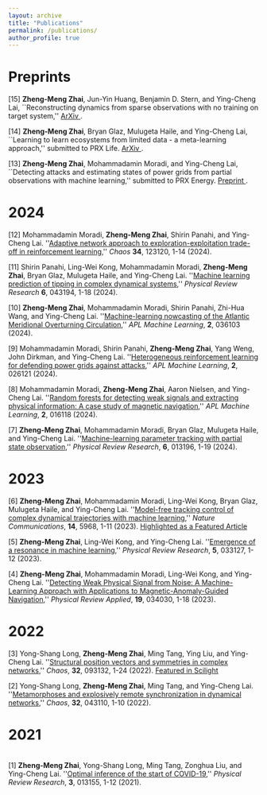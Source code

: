 ```yaml
---
layout: archive
title: "Publications"
permalink: /publications/
author_profile: true
---
```


# Preprints
[15] <b>Zheng-Meng Zhai</b>, Jun-Yin Huang, Benjamin D. Stern, and Ying-Cheng Lai, ``Reconstructing dynamics from sparse observations with no training on target system,'' <a href="https://arxiv.org/abs/2410.21222">ArXiv </a>.

[14] <b>Zheng-Meng Zhai</b>, Bryan Glaz, Mulugeta Haile, and Ying-Cheng Lai, ``Learning to learn ecosystems from limited data - a meta-learning approach,'' submitted to PRX Life. <a href="https://arxiv.org/abs/2410.07368">ArXiv </a>.

[13] <b>Zheng-Meng Zhai</b>, Mohammadamin Moradi, and Ying-Cheng Lai, ``Detecting attacks and estimating states of power grids from partial observations with machine learning,'' submitted to PRX Energy. <a href="https://chaos1.la.asu.edu/~ylai1/papers/Preprint_2024_ZML.pdf">Preprint </a>.

# 2024
[12] Mohammadamin Moradi, <b>Zheng-Meng Zhai</b>, Shirin Panahi, and Ying-Cheng Lai. ''<a href="https://doi.org/10.1063/5.0221833">Adaptive network approach to exploration-exploitation trade-off in reinforcement learning</a>,'' <i>Chaos</i> <b>34</b>, 123120, 1-14 (2024).

[11] Shirin Panahi, Ling-Wei Kong, Mohammadamin Moradi, <b>Zheng-Meng Zhai</b>, Bryan Glaz, Mulugeta Haile, and Ying-Cheng Lai. ''<a href="https://doi.org/10.1103/PhysRevResearch.6.043194">Machine learning prediction of tipping in complex dynamical systems</a>,'' <i>Physical Review Research</i> <b>6</b>, 043194, 1-18 (2024).

[10] <b>Zheng-Meng Zhai</b>, Mohammadamin Moradi, Shirin Panahi, Zhi-Hua Wang, and Ying-Cheng Lai. ''<a href="https://doi.org/10.1063/5.0207539">Machine-learning nowcasting of the Atlantic Meridional Overturning Circulation</a>,'' <i> APL Machine Learning</i>, <b>2</b>, 036103 (2024).

[9] Mohammadamin Moradi, Shirin Panahi, <b>Zheng-Meng Zhai</b>, Yang Weng, John Dirkman, and Ying-Cheng Lai. ''<a href="https://doi.org/10.1063/5.0216874">Heterogeneous reinforcement learning for defending power grids against attacks</a>,'' <i> APL Machine Learning</i>, <b>2</b>, 026121 (2024).

[8] Mohammadamin Moradi, <b>Zheng-Meng Zhai</b>, Aaron Nielsen, and Ying-Cheng Lai. ''<a href="https://doi.org/10.1063/5.0189564">Random forests for detecting weak signals and extracting physical information: A case study of magnetic navigation</a>,'' <i> APL Machine Learning</i>, <b>2</b>, 016118 (2024).

[7] <b> Zheng-Meng Zhai</b>, Mohammadamin Moradi, Bryan Glaz, Mulugeta Haile, and Ying-Cheng Lai. ''<a href="https://doi.org/10.1103/PhysRevResearch.6.013196">Machine-learning parameter tracking with partial state observation</a>,'' <i> Physical Review Research</i>, <b>6</b>, 013196, 1-19 (2024). 

# 2023
[6] <b> Zheng-Meng Zhai</b>, Mohammadamin Moradi, Ling-Wei Kong, Bryan Glaz, Mulugeta Haile, and Ying-Cheng Lai. ''<a href="https://www.nature.com/articles/s41467-023-41379-3">Model-free tracking control of complex dynamical trajectories with machine learning</a>,'' <i> Nature Communications</i>, <b>14</b>, 5968, 1-11 (2023). <a href="https://www.nature.com/collections/hjhbgijcei">Highlighted as a Featured Article</a>

[5] <b> Zheng-Meng Zhai</b>, Ling-Wei Kong, and Ying-Cheng Lai. ''<a href="https://doi.org/10.1103/PhysRevResearch.5.033127">Emergence of a resonance in machine learning</a>,'' <i> Physical Review Research</i>, <b>5</b>, 033127, 1-12 (2023). 

[4] <b> Zheng-Meng Zhai</b>, Mohammadamin Moradi, Ling-Wei Kong, and Ying-Cheng Lai. ''<a href="https://doi.org/10.1103/PhysRevApplied.19.034030">Detecting Weak Physical Signal from Noise: A Machine-Learning Approach with Applications to Magnetic-Anomaly-Guided Navigation</a>,'' <i> Physical Review Applied</i>, <b>19</b>, 034030, 1-18 (2023).

# 2022
[3] Yong-Shang Long, <b> Zheng-Meng Zhai</b>, Ming Tang, Ying Liu, and Ying-Cheng Lai. ''<a href="https://doi.org/10.1063/5.0107583">Structural position vectors and symmetries in complex networks</a>,'' <i> Chaos</i>, <b>32</b>, 093132, 1-24 (2022). <a href="https://pubs.aip.org/aip/sci/article/2022/39/391111/2849234/Mapping-network-symmetries-with-structural">Featured in Scilight</a>

[2] Yong-Shang Long, <b> Zheng-Meng Zhai</b>, Ming Tang, and Ying-Cheng Lai. ''<a href="https://doi.org/10.1063/5.0088989">Metamorphoses and explosively remote synchronization in dynamical networks</a>,'' <i> Chaos</i>, <b>32</b>, 043110, 1-10 (2022). 

# 2021
<br>
[1] <b> Zheng-Meng Zhai</b>, Yong-Shang Long, Ming Tang, Zonghua Liu, and Ying-Cheng Lai. ''<a href="https://doi.org/10.1103/PhysRevResearch.3.013155">Optimal inference of the start of COVID-19</a>,'' <i> Physical Review Research</i>, <b>3</b>, 013155, 1-12 (2021).



